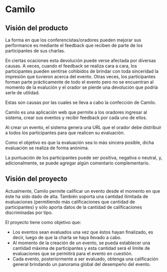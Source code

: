 Camilo
=======

Visión del producto
-------------------

La forma en que los conferencistas/oradores pueden mejorar sus performance es mediante el feedback que reciben de parte de los participantes de sus charlas.

En ciertas ocaciones esta devolución puede verse afectada por diversas causas. A veces, cuando el feedback se realiza cara a cara, los participantes pueden sentirse cohibidos de brindar con toda sinceridad la impresión que tuvieron acerca del evento. Otras veces, los participantes forman parte prácticamente de todo el evento pero no se encuentran al momento de la evalución y el orador se pierde una devolución que podría serle de utilidad. 

Estas son causas por las cuales se lleva a cabo la confección de Camilo.

Camilo es una aplicación web que permite a los oradores ingresar al sistema, crear sus eventos y recibir feedback por cada uno de ellos.

Al crear un evento, el sistema genera una URL que el orador debe distribuir a todos los participantes para que realicen su evaluación.

Como el objetivo es que la evaluación sea lo más sincera posible, dicha evaluación se realiza de forma anónima.

La puntuación de los participantes puede ser positiva, negativa o neutral, y, adicionalmente, se puede agregar algún comentario complementario.

Visión del proyecto
-------------------

Actualmente, Camilo permite calificar un evento desde el momento en que éste ha sido dado de alta. También soporta una cantidad ilimitada de evaluaciones (permitiendo más calificaciones que cantidad de participantes) y sólo aporta datos de la cantidad de calificaciones discriminadas por tipo.

El proyecto tiene como objetivo que:

- Los eventos sean evaluados una vez que éstos hayan finalizado, es decir, luego de que la charla se haya llevado a cabo.
- Al momento de la creación de un evento, se pueda establecer una cantidad máxima de participantes y esta cantidad será el límite de evaluaciones que se permitirá para el evento en cuestión.
- Cada evento, posteriormente a ser evaluado, obtenga una calificación general brindando un panorama global del desempeño del evento.
